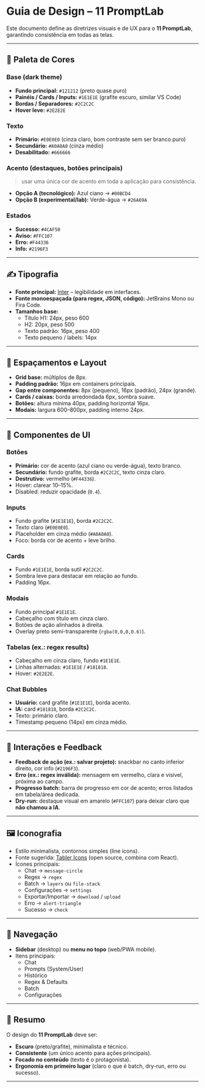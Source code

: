 # Guia de Design – 11 PromptLab

Este documento define as diretrizes visuais e de UX para o **11 PromptLab**, garantindo consistência em todas as telas.

---

## 🎨 Paleta de Cores

### Base (dark theme)
- **Fundo principal:** `#121212` (preto quase puro)  
- **Painéis / Cards / Inputs:** `#1E1E1E` (grafite escuro, similar VS Code)  
- **Bordas / Separadores:** `#2C2C2C`  
- **Hover leve:** `#2E2E2E`

### Texto
- **Primário:** `#E0E0E0` (cinza claro, bom contraste sem ser branco puro)  
- **Secundário:** `#A0A0A0` (cinza médio)  
- **Desabilitado:** `#666666`

### Acento (destaques, botões principais)
> usar uma única cor de acento em toda a aplicação para consistência.  
- **Opção A (tecnológico):** Azul ciano → `#00BCD4`  
- **Opção B (experimental/lab):** Verde-água → `#26A69A`  

### Estados
- **Sucesso:** `#4CAF50`  
- **Aviso:** `#FFC107`  
- **Erro:** `#F44336`  
- **Info:** `#2196F3`

---

## ✍️ Tipografia

- **Fonte principal:** [Inter](https://fonts.google.com/specimen/Inter) – legibilidade em interfaces.  
- **Fonte monoespaçada (para regex, JSON, código):** JetBrains Mono ou Fira Code.  
- **Tamanhos base:**
  - Título H1: 24px, peso 600  
  - H2: 20px, peso 500  
  - Texto padrão: 16px, peso 400  
  - Texto pequeno / labels: 14px  

---

## 📐 Espaçamentos e Layout

- **Grid base:** múltiplos de 8px.  
- **Padding padrão:** 16px em containers principais.  
- **Gap entre componentes:** 8px (pequeno), 16px (padrão), 24px (grande).  
- **Cards / caixas:** borda arredondada 6px, sombra suave.  
- **Botões:** altura mínima 40px, padding horizontal 16px.  
- **Modais:** largura 600–800px, padding interno 24px.  

---

## 🧩 Componentes de UI

### Botões
- **Primário:** cor de acento (azul ciano ou verde-água), texto branco.  
- **Secundário:** fundo grafite, borda `#2C2C2C`, texto cinza claro.  
- **Destrutivo:** vermelho (`#F44336`).  
- Hover: clarear 10–15%.  
- Disabled: reduzir opacidade (`0.4`).  

### Inputs
- Fundo grafite (`#1E1E1E`), borda `#2C2C2C`.  
- Texto claro (`#E0E0E0`).  
- Placeholder em cinza médio (`#A0A0A0`).  
- Foco: borda cor de acento + leve brilho.  

### Cards
- Fundo `#1E1E1E`, borda sutil `#2C2C2C`.  
- Sombra leve para destacar em relação ao fundo.  
- Padding 16px.  

### Modais
- Fundo principal `#1E1E1E`.  
- Cabeçalho com título em cinza claro.  
- Botões de ação alinhados à direita.  
- Overlay preto semi-transparente (`rgba(0,0,0,0.6)`).  

### Tabelas (ex.: regex results)
- Cabeçalho em cinza claro, fundo `#1E1E1E`.  
- Linhas alternadas: `#1E1E1E` / `#181818`.  
- Hover: `#2E2E2E`.  

### Chat Bubbles
- **Usuário:** card grafite (`#1E1E1E`), borda acento.  
- **IA:** card `#181818`, borda `#2C2C2C`.  
- Texto: primário claro.  
- Timestamp pequeno (14px) em cinza médio.  

---

## 🔄 Interações e Feedback

- **Feedback de ação (ex.: salvar projeto):** snackbar no canto inferior direito, cor info (`#2196F3`).  
- **Erro (ex.: regex inválida):** mensagem em vermelho, clara e visível, próxima ao campo.  
- **Progresso batch:** barra de progresso em cor de acento; erros listados em tabela/área dedicada.  
- **Dry-run:** destaque visual em amarelo (`#FFC107`) para deixar claro que **não chamou a IA**.  

---

## 🖼 Iconografia

- Estilo minimalista, contornos simples (line icons).  
- Fonte sugerida: [Tabler Icons](https://tabler-icons.io/) (open source, combina com React).  
- Ícones principais:
  - Chat → `message-circle`  
  - Regex → `regex`  
  - Batch → `layers` ou `file-stack`  
  - Configurações → `settings`  
  - Exportar/Importar → `download` / `upload`  
  - Erro → `alert-triangle`  
  - Sucesso → `check`  

---

## 🧭 Navegação

- **Sidebar** (desktop) ou **menu no topo** (web/PWA mobile).  
- Itens principais:
  - Chat  
  - Prompts (System/User)  
  - Histórico  
  - Regex & Defaults  
  - Batch  
  - Configurações  

---

## 📌 Resumo

O design do **11 PromptLab** deve ser:
- **Escuro** (preto/grafite), minimalista e técnico.  
- **Consistente** (um único acento para ações principais).  
- **Focado no conteúdo** (texto é o protagonista).  
- **Ergonomia em primeiro lugar** (claro o que é batch, dry-run, erro ou sucesso).  

---
